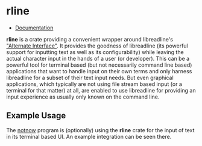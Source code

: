 rline
=====

- [Documentation][docs-rs]

**rline** is a crate providing a convenient wrapper around libreadline's
["Alternate Interface"][libreadline]. It provides the goodness of
libreadline (its powerful support for inputting text as well as its
configurability) while leaving the actual character input in the hands
of a user (or developer). This can be a powerful tool for terminal based
(but not necessarily command line based) applications that want to
handle input on their own terms and only harness libreadline for a
subset of their text input needs. But even graphical applications, which
typically are not using file stream based input (or a terminal for that
matter) at all, are enabled to use libreadline for providing an input
experience as usually only known on the command line.


Example Usage
-------------

The [notnow][notnow] program is (optionally) using the **rline** crate
for the input of text in its terminal based UI. An example integration
can be seen there.

[docs-rs]: https://docs.rs/crate/rline
[libreadline]: https://tiswww.case.edu/php/chet/readline/readline.html#SEC41
[notnow]: https://crates.io/crates/notnow
